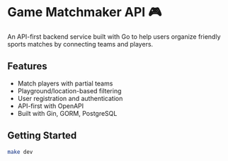 # Game Matchmaker API 🎮

An API-first backend service built with Go to help users organize friendly sports matches by connecting teams and players.

## Features

- Match players with partial teams
- Playground/location-based filtering
- User registration and authentication
- API-first with OpenAPI
- Built with Gin, GORM, PostgreSQL

## Getting Started

```bash
make dev
